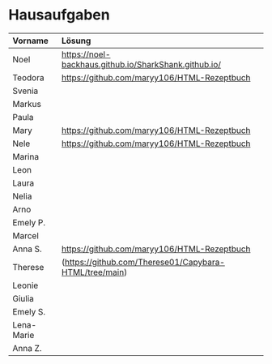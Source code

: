 # Hausaufgaben

| Vorname    |     Lösung      |
| :--------- | :-------------- |
| Noel       | https://noel-backhaus.github.io/SharkShank.github.io/                |
| Teodora    | https://github.com/maryy106/HTML-Rezeptbuch                |
| Svenia     |                 |
| Markus     |                 |
| Paula      |                 |
| Mary       |  https://github.com/maryy106/HTML-Rezeptbuch               |
| Nele       |  https://github.com/maryy106/HTML-Rezeptbuch               |
| Marina     |                 |
| Leon       |                 |
| Laura      |                 |
| Nelia      |                 |
| Arno       |                 |
| Emely P.   |                 |
| Marcel     |                 |
| Anna S.    | https://github.com/maryy106/HTML-Rezeptbuch |
| Therese    |(https://github.com/Therese01/Capybara-HTML/tree/main)
| Leonie     |                 |
| Giulia     |                 |
| Emely S.   |                 |
| Lena-Marie |                 |
| Anna Z.    |                 |
